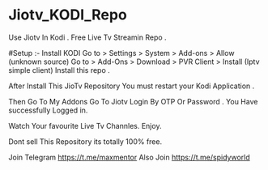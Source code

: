 # Jiotv_KODI_Repo
Use Jiotv In Kodi . Free Live Tv Streamin Repo .

#Setup :-
Install KODI
Go to > Settings > System > Add-ons > Allow (unknown source)
Go to > Add-Ons > Download > PVR Client > Install (Iptv simple client)
Install this repo . 

After Install This JioTv Repository You must restart your Kodi Application .

Then Go To My Addons 
Go To Jiotv 
Login By OTP Or Password .
You Have successfully Logged in.

Watch Your favourite Live Tv Channles.
Enjoy.

Dont sell This Repository its totally 100% free.

Join Telegram https://t.me/maxmentor
Also Join     https://t.me/spidyworld
